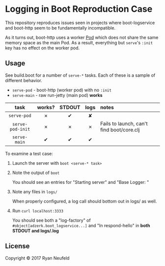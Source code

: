 # Logging in Boot Reproduction Case

This repository reproduces issues seen in projects where boot-logservice and
boot-http seem to be fundamentally incompatible.

As it turns out, boot-http uses a worker [Pod][pods] which does not share the
same memory space as the main Pod. As a result, everything but `serve`'s
`:init` key has no effect on the worker pod.

## Usage

See build.boot for a number of `serve-*` tasks. Each of these is a sample of different behavior.

- `serve-pod` - boot-http (worker pod) with no `:init`
- `serve-main` - raw run-jetty (main pod) **works**

| task         | works? | STDOUT | logs  | notes |
|:------------:|:------:|:------:|:-----:|:------|
| `serve-pod`  | ✗      | ✔      | ✘     | |
| `serve-pod-init` | ✗  | ✗      | ✗     | Fails to launch, can't find boot/core.clj |
| `serve-main` | ✔      | ✔      | ✔     | |

To examine a test case:

1. Launch the server with `boot <serve-* task>`
2. Note the output of `boot`

   You should see an entries for "Starting server" and "Base Logger: "

3. Note any files in `logs/`

   When properly configured, a log call should bottom out in logs/ as well.

4. Run `curl localhost:3333`

   You should see both a "log-factory" of `#object[adzerk.boot_logservice...]`
   and "In respond-hello" in **both STDOUT and logs/<today>.log**

## License

Copyright © 2017 Ryan Neufeld

[pods]: https://github.com/boot-clj/boot/wiki/Pods
